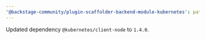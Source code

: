 ```yaml
---
'@backstage-community/plugin-scaffolder-backend-module-kubernetes': patch
---
```


Updated dependency `@kubernetes/client-node` to `1.4.0`.
